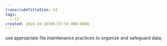 ```yaml
---
transcludeTitleSize: h3
tags:
  - C2
created: 2024-10-16T06:57:54.000-0400
---
```

use appropriate file maintenance practices to organize and safeguard data;